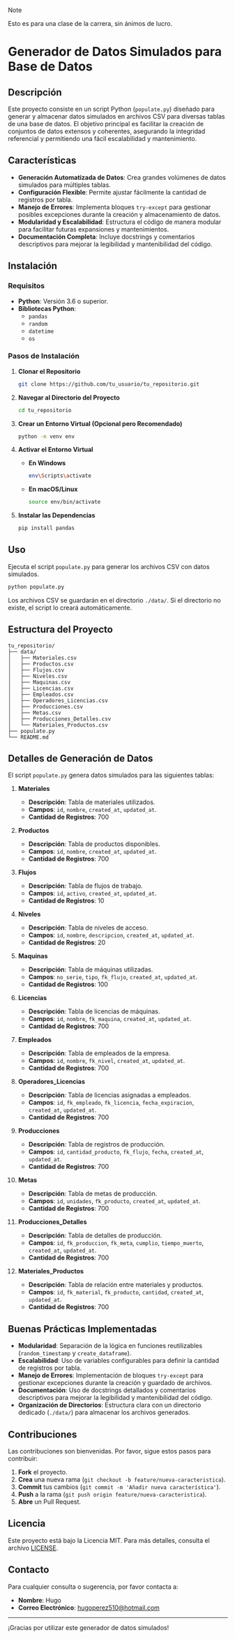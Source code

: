 > [!NOTE]
> Esto es para una clase de la carrera, sin ánimos de lucro.

# Generador de Datos Simulados para Base de Datos

## Descripción

Este proyecto consiste en un script Python (`populate.py`) diseñado para generar y almacenar datos simulados en archivos CSV para diversas tablas de una base de datos. El objetivo principal es facilitar la creación de conjuntos de datos extensos y coherentes, asegurando la integridad referencial y permitiendo una fácil escalabilidad y mantenimiento.

## Características

- **Generación Automatizada de Datos**: Crea grandes volúmenes de datos simulados para múltiples tablas.
- **Configuración Flexible**: Permite ajustar fácilmente la cantidad de registros por tabla.
- **Manejo de Errores**: Implementa bloques `try-except` para gestionar posibles excepciones durante la creación y almacenamiento de datos.
- **Modularidad y Escalabilidad**: Estructura el código de manera modular para facilitar futuras expansiones y mantenimientos.
- **Documentación Completa**: Incluye docstrings y comentarios descriptivos para mejorar la legibilidad y mantenibilidad del código.

## Instalación

### Requisitos

- **Python**: Versión 3.6 o superior.
- **Bibliotecas Python**:
  - `pandas`
  - `random`
  - `datetime`
  - `os`

### Pasos de Instalación

1. **Clonar el Repositorio**

   ```bash
   git clone https://github.com/tu_usuario/tu_repositorio.git
   ```

2. **Navegar al Directorio del Proyecto**

   ```bash
   cd tu_repositorio
   ```

3. **Crear un Entorno Virtual (Opcional pero Recomendado)**

   ```bash
   python -m venv env
   ```

4. **Activar el Entorno Virtual**

   - **En Windows**

     ```bash
     env\Scripts\activate
     ```

   - **En macOS/Linux**

     ```bash
     source env/bin/activate
     ```

5. **Instalar las Dependencias**

   ```bash
   pip install pandas
   ```

## Uso

Ejecuta el script `populate.py` para generar los archivos CSV con datos simulados.

```bash
python populate.py
```

Los archivos CSV se guardarán en el directorio `./data/`. Si el directorio no existe, el script lo creará automáticamente.

## Estructura del Proyecto

```
tu_repositorio/
├── data/
│   ├── Materiales.csv
│   ├── Productos.csv
│   ├── Flujos.csv
│   ├── Niveles.csv
│   ├── Maquinas.csv
│   ├── Licencias.csv
│   ├── Empleados.csv
│   ├── Operadores_Licencias.csv
│   ├── Producciones.csv
│   ├── Metas.csv
│   ├── Producciones_Detalles.csv
│   └── Materiales_Productos.csv
├── populate.py
└── README.md
```

## Detalles de Generación de Datos

El script `populate.py` genera datos simulados para las siguientes tablas:

1. **Materiales**

   - **Descripción**: Tabla de materiales utilizados.
   - **Campos**: `id`, `nombre`, `created_at`, `updated_at`.
   - **Cantidad de Registros**: 700

2. **Productos**

   - **Descripción**: Tabla de productos disponibles.
   - **Campos**: `id`, `nombre`, `created_at`, `updated_at`.
   - **Cantidad de Registros**: 700

3. **Flujos**

   - **Descripción**: Tabla de flujos de trabajo.
   - **Campos**: `id`, `activo`, `created_at`, `updated_at`.
   - **Cantidad de Registros**: 10

4. **Niveles**

   - **Descripción**: Tabla de niveles de acceso.
   - **Campos**: `id`, `nombre`, `descripcion`, `created_at`, `updated_at`.
   - **Cantidad de Registros**: 20

5. **Maquinas**

   - **Descripción**: Tabla de máquinas utilizadas.
   - **Campos**: `no_serie`, `tipo`, `fk_flujo`, `created_at`, `updated_at`.
   - **Cantidad de Registros**: 100

6. **Licencias**

   - **Descripción**: Tabla de licencias de máquinas.
   - **Campos**: `id`, `nombre`, `fk_maquina`, `created_at`, `updated_at`.
   - **Cantidad de Registros**: 700

7. **Empleados**

   - **Descripción**: Tabla de empleados de la empresa.
   - **Campos**: `id`, `nombre`, `fk_nivel`, `created_at`, `updated_at`.
   - **Cantidad de Registros**: 700

8. **Operadores_Licencias**

   - **Descripción**: Tabla de licencias asignadas a empleados.
   - **Campos**: `id`, `fk_empleado`, `fk_licencia`, `fecha_expiracion`, `created_at`, `updated_at`.
   - **Cantidad de Registros**: 700

9. **Producciones**

   - **Descripción**: Tabla de registros de producción.
   - **Campos**: `id`, `cantidad_producto`, `fk_flujo`, `fecha`, `created_at`, `updated_at`.
   - **Cantidad de Registros**: 700

10. **Metas**

    - **Descripción**: Tabla de metas de producción.
    - **Campos**: `id`, `unidades`, `fk_producto`, `created_at`, `updated_at`.
    - **Cantidad de Registros**: 700

11. **Producciones_Detalles**

    - **Descripción**: Tabla de detalles de producción.
    - **Campos**: `id`, `fk_produccion`, `fk_meta`, `cumplio`, `tiempo_muerto`, `created_at`, `updated_at`.
    - **Cantidad de Registros**: 700

12. **Materiales_Productos**
    - **Descripción**: Tabla de relación entre materiales y productos.
    - **Campos**: `id`, `fk_material`, `fk_producto`, `cantidad`, `created_at`, `updated_at`.
    - **Cantidad de Registros**: 700

## Buenas Prácticas Implementadas

- **Modularidad**: Separación de la lógica en funciones reutilizables (`random_timestamp` y `create_dataframe`).
- **Escalabilidad**: Uso de variables configurables para definir la cantidad de registros por tabla.
- **Manejo de Errores**: Implementación de bloques `try-except` para gestionar excepciones durante la creación y guardado de archivos.
- **Documentación**: Uso de docstrings detallados y comentarios descriptivos para mejorar la legibilidad y mantenibilidad del código.
- **Organización de Directorios**: Estructura clara con un directorio dedicado (`./data/`) para almacenar los archivos generados.

## Contribuciones

Las contribuciones son bienvenidas. Por favor, sigue estos pasos para contribuir:

1. **Fork** el proyecto.
2. **Crea** una nueva rama (`git checkout -b feature/nueva-caracteristica`).
3. **Commit** tus cambios (`git commit -m 'Añadir nueva característica'`).
4. **Push** a la rama (`git push origin feature/nueva-caracteristica`).
5. **Abre** un Pull Request.

## Licencia

Este proyecto está bajo la Licencia MIT. Para más detalles, consulta el archivo [LICENSE](LICENSE).

## Contacto

Para cualquier consulta o sugerencia, por favor contacta a:

- **Nombre**: Hugo
- **Correo Electrónico**: hugoperez510@hotmail.com

---

¡Gracias por utilizar este generador de datos simulados!
